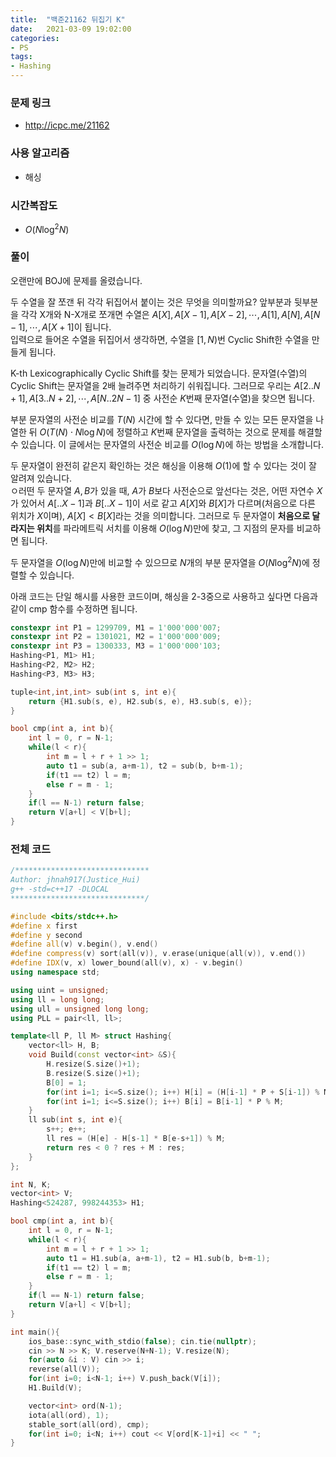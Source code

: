```yaml
---
title:  "백준21162 뒤집기 K"
date:   2021-03-09 19:02:00
categories:
- PS
tags:
- Hashing
---
```


### 문제 링크
* http://icpc.me/21162

### 사용 알고리즘
* 해싱

### 시간복잡도
* $O(N \log^2 N)$

### 풀이
오랜만에 BOJ에 문제를 올렸습니다.

두 수열을 잘 쪼갠 뒤 각각 뒤집어서 붙이는 것은 무엇을 의미할까요? 앞부분과 뒷부분을 각각 X개와 N-X개로 쪼개면 수열은 $A[X], A[X-1], A[X-2], \cdots , A[1], A[N], A[N-1], \cdots , A[X+1]$이 됩니다.<br>
입력으로 들어온 수열을 뒤집어서 생각하면, 수열을 $[1, N)$번 Cyclic Shift한 수열을 만들게 됩니다.

K-th Lexicographically Cyclic Shift를 찾는 문제가 되었습니다. 문자열(수열)의  Cyclic Shift는 문자열을 2배 늘려주면 처리하기 쉬워집니다. 그러므로 우리는 $A[2..N+1], A[3..N+2], \cdots , A[N..2N-1]$ 중 사전순 $K$번째 문자열(수열)을 찾으면 됩니다.

부분 문자열의 사전순 비교를 $T(N)$ 시간에 할 수 있다면, 만들 수 있는 모든 문자열을 나열한 뒤 $O(T(N) \cdot N \log N)$에 정렬하고 $K$번째 문자열을 출력하는 것으로 문제를 해결할 수 있습니다. 이 글에서는 문자열의 사전순 비교를 $O(\log N)$에 하는 방법을 소개합니다.

두 문자열이 완전히 같은지 확인하는 것은 해싱을 이용해 $O(1)$에 할 수 있다는 것이 잘 알려져 있습니다.<br>
ㅇ러떤 두 문자열 $A, B$가 있을 때, $A$가 $B$보다 사전순으로 앞선다는 것은, 어떤 자연수 $X$가 있어서 $A[..X-1]$과 $B[..X-1]$이 서로 같고 $A[X]$와 $B[X]$가 다르며(처음으로 다른 위치가 $X$이며), $A[X] < B[X]$라는 것을 의미합니다. 그러므로 두 문자열이 **처음으로 달라지는 위치**를 파라메트릭 서치를 이용해 $O(\log N)$만에 찾고, 그 지점의 문자를 비교하면 됩니다.

두 문자열을 $O(\log N)$만에 비교할 수 있으므로 $N$개의 부분 문자열을 $O(N \log^2 N)$에 정렬할 수 있습니다.

아래 코드는 단일 해시를 사용한 코드이며, 해싱을 2-3중으로 사용하고 싶다면 다음과 같이 cmp 함수를 수정하면 됩니다.
```cpp
constexpr int P1 = 1299709, M1 = 1'000'000'007;
constexpr int P2 = 1301021, M2 = 1'000'000'009;
constexpr int P3 = 1300333, M3 = 1'000'000'103;
Hashing<P1, M1> H1;
Hashing<P2, M2> H2;
Hashing<P3, M3> H3;

tuple<int,int,int> sub(int s, int e){
    return {H1.sub(s, e), H2.sub(s, e), H3.sub(s, e)};
}

bool cmp(int a, int b){
    int l = 0, r = N-1;
    while(l < r){
        int m = l + r + 1 >> 1;
        auto t1 = sub(a, a+m-1), t2 = sub(b, b+m-1);
        if(t1 == t2) l = m;
        else r = m - 1;
    }
    if(l == N-1) return false;
    return V[a+l] < V[b+l];
}
```

### 전체 코드
```cpp
/******************************
Author: jhnah917(Justice_Hui)
g++ -std=c++17 -DLOCAL
******************************/

#include <bits/stdc++.h>
#define x first
#define y second
#define all(v) v.begin(), v.end()
#define compress(v) sort(all(v)), v.erase(unique(all(v)), v.end())
#define IDX(v, x) lower_bound(all(v), x) - v.begin()
using namespace std;

using uint = unsigned;
using ll = long long;
using ull = unsigned long long;
using PLL = pair<ll, ll>;

template<ll P, ll M> struct Hashing{
    vector<ll> H, B;
    void Build(const vector<int> &S){
        H.resize(S.size()+1);
        B.resize(S.size()+1);
        B[0] = 1;
        for(int i=1; i<=S.size(); i++) H[i] = (H[i-1] * P + S[i-1]) % M;
        for(int i=1; i<=S.size(); i++) B[i] = B[i-1] * P % M;
    }
    ll sub(int s, int e){
        s++; e++;
        ll res = (H[e] - H[s-1] * B[e-s+1]) % M;
        return res < 0 ? res + M : res;
    }
};

int N, K;
vector<int> V;
Hashing<524287, 998244353> H1;

bool cmp(int a, int b){
    int l = 0, r = N-1;
    while(l < r){
        int m = l + r + 1 >> 1;
        auto t1 = H1.sub(a, a+m-1), t2 = H1.sub(b, b+m-1);
        if(t1 == t2) l = m;
        else r = m - 1;
    }
    if(l == N-1) return false;
    return V[a+l] < V[b+l];
}

int main(){
    ios_base::sync_with_stdio(false); cin.tie(nullptr);
    cin >> N >> K; V.reserve(N+N-1); V.resize(N);
    for(auto &i : V) cin >> i;
    reverse(all(V));
    for(int i=0; i<N-1; i++) V.push_back(V[i]);
    H1.Build(V);

    vector<int> ord(N-1);
    iota(all(ord), 1);
    stable_sort(all(ord), cmp);
    for(int i=0; i<N; i++) cout << V[ord[K-1]+i] << " ";
}
```
